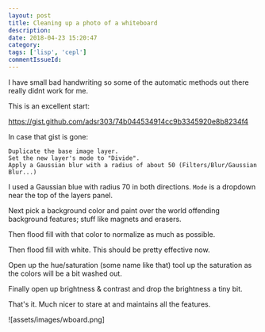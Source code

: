 ```yaml
---
layout: post
title: Cleaning up a photo of a whiteboard
description:
date: 2018-04-23 15:20:47
category:
tags: ['lisp', 'cepl']
commentIssueId:
---
```


I have small bad handwriting so some of the automatic methods out there really didnt work for me.

This is an excellent start:

https://gist.github.com/adsr303/74b044534914cc9b3345920e8b8234f4

In case that gist is gone:

```
Duplicate the base image layer.
Set the new layer's mode to "Divide".
Apply a Gaussian blur with a radius of about 50 (Filters/Blur/Gaussian Blur...)
```

I used a Gaussian blue with radius 70 in both directions. `Mode` is a dropdown near the top of the layers panel.

Next pick a background color and paint over the world offending background features; stuff like magnets and erasers.

Then flood fill with that color to normalize as much as possible.

Then flood fill with white. This should be pretty effective now.

Open up the hue/saturation (some name like that) tool up the saturation as the colors will be a bit washed out.

Finally open up brightness & contrast and drop the brightness a tiny bit.

That's it. Much nicer to stare at and maintains all the features.

![assets/images/wboard.png]
